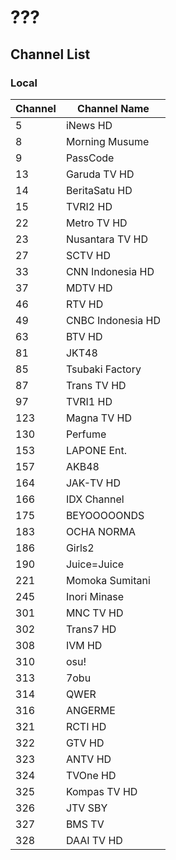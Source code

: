 # ???
## Channel List
### Local
Channel | Channel Name
-- | --
5 | iNews HD
8 | Morning Musume
9 | PassCode
13 | Garuda TV HD
14 | BeritaSatu HD
15 | TVRI2 HD
22 | Metro TV HD
23 | Nusantara TV HD
27 | SCTV HD
33 | CNN Indonesia HD
37 | MDTV HD
46 | RTV HD
49 | CNBC Indonesia HD
63 | BTV HD
81 | JKT48
85 | Tsubaki Factory
87 | Trans TV HD
97 | TVRI1 HD
123 | Magna TV HD
130 | Perfume
153 | LAPONE Ent.
157 | AKB48
164 | JAK-TV HD
166 | IDX Channel
175 | BEYOOOOONDS
183 | OCHA NORMA
186 | Girls2
190 | Juice=Juice
221 | Momoka Sumitani
245 | Inori Minase
301 | MNC TV HD
302 | Trans7 HD
308 | IVM HD
310 | osu!
313 | 7obu
314 | QWER
316 | ANGERME
321 | RCTI HD
322 | GTV HD
323 | ANTV HD
324 | TVOne HD
325 | Kompas TV HD
326 | JTV SBY
327 | BMS TV
328 | DAAI TV HD
